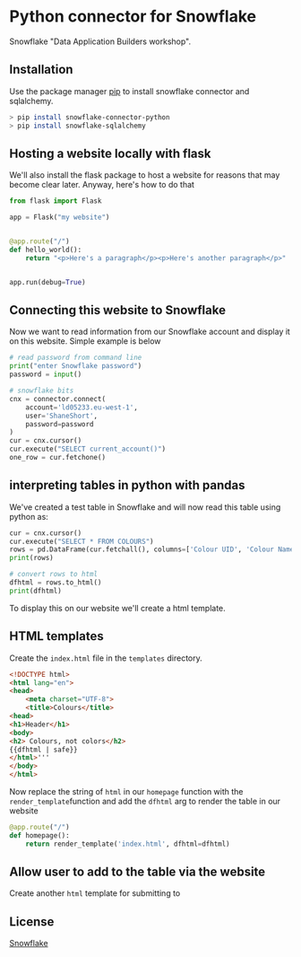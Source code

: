 # Python connector for Snowflake

Snowflake "Data Application Builders 
workshop".  


## Installation

Use the package manager [pip](https://pip.pypa.io/en/stable/) 
to install snowflake connector and sqlalchemy.

```bash
> pip install snowflake-connector-python
> pip install snowflake-sqlalchemy
```

## Hosting a website locally with flask

We'll also install the flask package to 
host a website for reasons that may become 
clear later. Anyway, here's how to do that
```python
from flask import Flask

app = Flask("my website")


@app.route("/")
def hello_world():
    return "<p>Here's a paragraph</p><p>Here's another paragraph</p>"


app.run(debug=True)

```
## Connecting this website to Snowflake

Now we want to read information from our Snowflake
account and display it on this website. Simple 
example is below
```python
# read password from command line
print("enter Snowflake password")
password = input()

# snowflake bits
cnx = connector.connect(
    account='ld05233.eu-west-1',
    user='ShaneShort',
    password=password
)
cur = cnx.cursor()
cur.execute("SELECT current_account()")
one_row = cur.fetchone()

```

## interpreting tables in python with pandas

We've created a test table in Snowflake and
will now read this table using python as:

```python
cur = cnx.cursor()
cur.execute("SELECT * FROM COLOURS")
rows = pd.DataFrame(cur.fetchall(), columns=['Colour UID', 'Colour Name'])
print(rows)

# convert rows to html
dfhtml = rows.to_html()
print(dfhtml)
```
To display this on our website we'll create a 
html template.

## HTML templates
Create the ```index.html``` file in the 
```templates``` directory.
```html
<!DOCTYPE html>
<html lang="en">
<head>
    <meta charset="UTF-8">
    <title>Colours</title>
<head>
<h1>Header</h1>
<body>
<h2> Colours, not colors</h2>
{{dfhtml | safe}}
</html>'''
</body>
</html>
```
Now replace the string of ```html``` in our 
```homepage``` function with the
```render_template```function and
add the ```dfhtml``` arg to render the 
table in our website
```python
@app.route("/")
def homepage():
    return render_template('index.html', dfhtml=dfhtml)
```

## Allow user to add to the table via the website

Create another ```html``` template for 
submitting to 

## License
[Snowflake](https://learn.snowflake.com/courses)